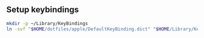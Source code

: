 ## Setup keybindings

```bash
mkdir -p ~/Library/KeyBindings
ln -svf "$HOME/dotfiles/apple/DefaultKeyBinding.dict" "$HOME/Library/KeyBindings/DefaultKeyBinding.dict"
```
